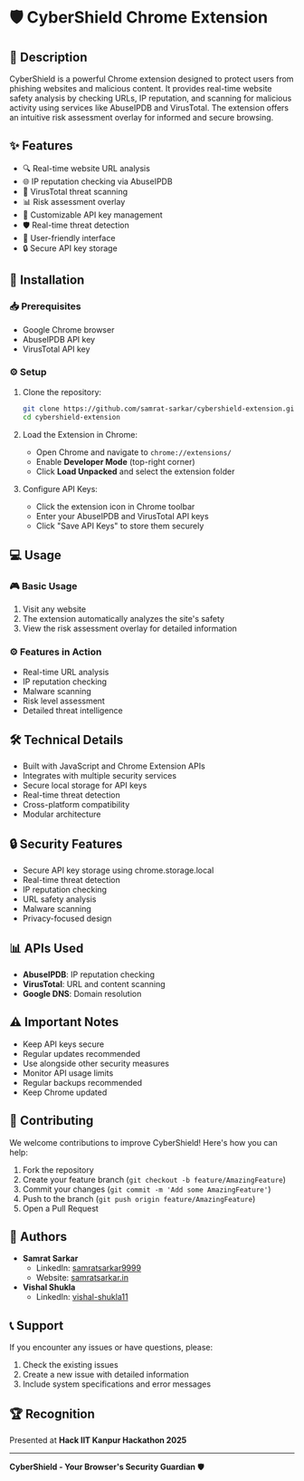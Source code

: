 # 🛡️ CyberShield Chrome Extension

## 📝 Description
CyberShield is a powerful Chrome extension designed to protect users from phishing websites and malicious content. It provides real-time website safety analysis by checking URLs, IP reputation, and scanning for malicious activity using services like AbuseIPDB and VirusTotal. The extension offers an intuitive risk assessment overlay for informed and secure browsing.

## ✨ Features
- 🔍 Real-time website URL analysis
- 🌐 IP reputation checking via AbuseIPDB
- 🦠 VirusTotal threat scanning
- 📊 Risk assessment overlay
- 🔑 Customizable API key management
- 🛡️ Real-time threat detection
- 📱 User-friendly interface
- 🔒 Secure API key storage

## 🚀 Installation

### 📥 Prerequisites
- Google Chrome browser
- AbuseIPDB API key
- VirusTotal API key

### ⚙️ Setup
1. Clone the repository:
   ```bash
   git clone https://github.com/samrat-sarkar/cybershield-extension.git
   cd cybershield-extension
   ```

2. Load the Extension in Chrome:
   - Open Chrome and navigate to `chrome://extensions/`
   - Enable **Developer Mode** (top-right corner)
   - Click **Load Unpacked** and select the extension folder

3. Configure API Keys:
   - Click the extension icon in Chrome toolbar
   - Enter your AbuseIPDB and VirusTotal API keys
   - Click "Save API Keys" to store them securely

## 💻 Usage

### 🎮 Basic Usage
1. Visit any website
2. The extension automatically analyzes the site's safety
3. View the risk assessment overlay for detailed information

### ⚙️ Features in Action
- Real-time URL analysis
- IP reputation checking
- Malware scanning
- Risk level assessment
- Detailed threat intelligence

## 🛠️ Technical Details
- Built with JavaScript and Chrome Extension APIs
- Integrates with multiple security services
- Secure local storage for API keys
- Real-time threat detection
- Cross-platform compatibility
- Modular architecture

## 🔒 Security Features
- Secure API key storage using chrome.storage.local
- Real-time threat detection
- IP reputation checking
- URL safety analysis
- Malware scanning
- Privacy-focused design

## 📊 APIs Used
- **AbuseIPDB**: IP reputation checking
- **VirusTotal**: URL and content scanning
- **Google DNS**: Domain resolution

## ⚠️ Important Notes
- Keep API keys secure
- Regular updates recommended
- Use alongside other security measures
- Monitor API usage limits
- Regular backups recommended
- Keep Chrome updated

## 🤝 Contributing
We welcome contributions to improve CyberShield! Here's how you can help:

1. Fork the repository
2. Create your feature branch (`git checkout -b feature/AmazingFeature`)
3. Commit your changes (`git commit -m 'Add some AmazingFeature'`)
4. Push to the branch (`git push origin feature/AmazingFeature`)
5. Open a Pull Request

## 👤 Authors
- **Samrat Sarkar**
  - LinkedIn: [samratsarkar9999](https://www.linkedin.com/in/samratsarkar9999/)
  - Website: [samratsarkar.in](https://samratsarkar.in/)
- **Vishal Shukla**
  - LinkedIn: [vishal-shukla11](https://www.linkedin.com/in/vishal-shukla11/)

## 📞 Support
If you encounter any issues or have questions, please:
1. Check the existing issues
2. Create a new issue with detailed information
3. Include system specifications and error messages

## 🏆 Recognition
Presented at **Hack IIT Kanpur Hackathon 2025**

---

**CyberShield - Your Browser's Security Guardian** 🛡️
